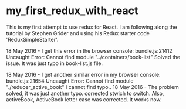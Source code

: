 # my_first_redux_with_react
This is my first attempt to use redux for React.
I am following along the tutorial by Stephen Grider and using his Redux starter code 'ReduxSimpleStarter'.

18 May 2016 - I get this error in the browser console:
bundle.js:21412 Uncaught Error: Cannot find module "../containers/book-list"
Solved the issue.  It was just typo in book-list.js file.

18 May 2016 - I get another similar error in my browser console:
bundle.js:21654 Uncaught Error: Cannot find module "./reducer_active_book"
I cannot find typo..
18 May 2016 - The problem solved, it was just another typo. corrected stwich to switch.  Also, activeBook, ActiveBook letter case was corrected. It works now.